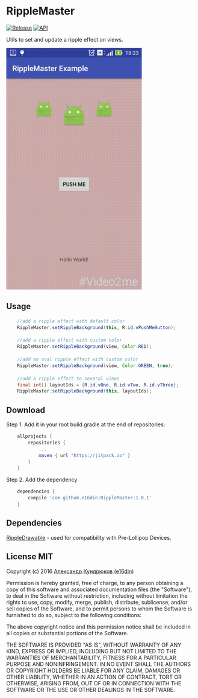 # RippleMaster
[![Release](https://jitpack.io/v/e16din/RippleMaster.svg)](https://jitpack.io/#e16din/RippleMaster)
[![API](https://img.shields.io/badge/android-15%2B-brightgreen.svg)](https://developer.android.com/about/versions/android-4.0.3.html)

Utils to set and update a ripple effect on views.

![Demo](https://github.com/e16din/RippleMaster/blob/master/demo.gif)

## Usage
```java
    //add a ripple effect with default color
    RippleMaster.setRippleBackground(this, R.id.vPushMeButton);

    //add a ripple effect with custom color
    RippleMaster.setRippleBackground(view, Color.RED);

    //add an oval ripple effect with custom color
    RippleMaster.setRippleBackground(view, Color.GREEN, true);

    //add a ripple effect to several views
    final int[] layoutIds = {R.id.vOne, R.id.vTwo, R.id.vThree};
    RippleMaster.setRippleBackground(this, layoutIds);
```

## Download
Step 1. Add it in your root build.gradle at the end of repositories:
```groovy
    allprojects {
        repositories {
            ...
            maven { url "https://jitpack.io" }
        }
    }
```
Step 2. Add the dependency
```groovy
    dependencies {
        compile 'com.github.e16din:RippleMaster:1.0.1'
    }
```

## Dependencies
[RippleDrawable](https://github.com/ozodrukh/RippleDrawable) - used for compatibility with Pre-Lollipop Devices.

## License MIT
Copyright (c) 2016 [Александр Кундрюков (e16din)](http://goo.gl/pzjc8x)

Permission is hereby granted, free of charge, to any person obtaining a copy
of this software and associated documentation files (the "Software"), to deal
in the Software without restriction, including without limitation the rights
to use, copy, modify, merge, publish, distribute, sublicense, and/or sell
copies of the Software, and to permit persons to whom the Software is
furnished to do so, subject to the following conditions:

The above copyright notice and this permission notice shall be included in all
copies or substantial portions of the Software.

THE SOFTWARE IS PROVIDED "AS IS", WITHOUT WARRANTY OF ANY KIND, EXPRESS OR
IMPLIED, INCLUDING BUT NOT LIMITED TO THE WARRANTIES OF MERCHANTABILITY,
FITNESS FOR A PARTICULAR PURPOSE AND NONINFRINGEMENT. IN NO EVENT SHALL THE
AUTHORS OR COPYRIGHT HOLDERS BE LIABLE FOR ANY CLAIM, DAMAGES OR OTHER
LIABILITY, WHETHER IN AN ACTION OF CONTRACT, TORT OR OTHERWISE, ARISING FROM,
OUT OF OR IN CONNECTION WITH THE SOFTWARE OR THE USE OR OTHER DEALINGS IN THE
SOFTWARE.
